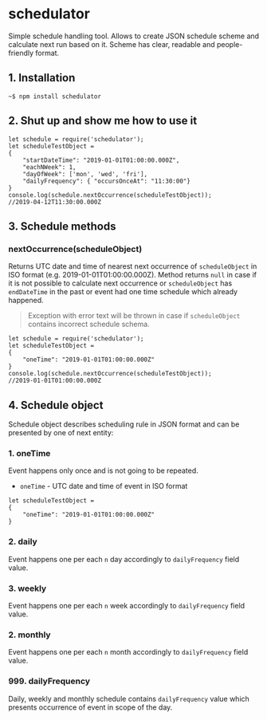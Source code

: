 # schedulator
Simple schedule handling tool. Allows to create JSON schedule scheme and calculate next run based on it. Scheme has clear, readable and people-friendly format.
## 1. Installation
`~$ npm install schedulator`
## 2. Shut up and show me how to use it
```
let schedule = require('schedulator');
let scheduleTestObject = 
{
    "startDateTime": "2019-01-01T01:00:00.000Z",
    "eachNWeek": 1,
    "dayOfWeek": ['mon', 'wed', 'fri'],
    "dailyFrequency": { "occursOnceAt": "11:30:00"}
}
console.log(schedule.nextOccurrence(scheduleTestObject));
//2019-04-12T11:30:00.000Z
```
## 3. Schedule methods
### nextOccurrence(scheduleObject)
Returns UTC date and time of nearest next occurrence of `scheduleObject` in ISO format (e.g. 2019-01-01T01:00:00.000Z). Method returns `null` in case if it is not possible to calculate next occurrence or `scheduleObject` has `endDateTime` in the past or event had one time schedule which already happened.
> Exception with error text will be thrown in case if `scheduleObject` contains incorrect schedule schema.
```
let schedule = require('schedulator');
let scheduleTestObject = 
{
    "oneTime": "2019-01-01T01:00:00.000Z"
}
console.log(schedule.nextOccurrence(scheduleTestObject));
//2019-01-01T01:00:00.000Z
```
## 4. Schedule object
Schedule object describes scheduling rule in JSON format and can be presented by one of next entity:
### 1. oneTime
Event happens only once and is not going to be repeated.

 - `oneTime` - UTC date and time of event in ISO format

```
let scheduleTestObject = 
{ 
    "oneTime": "2019-01-01T01:00:00.000Z"
}
```
### 2. daily
Event happens one per each `n` day accordingly to `dailyFrequency` field value.
### 3. weekly
Event happens one per each `n` week accordingly to `dailyFrequency` field value.
### 2. monthly
Event happens one per each `n` month accordingly to `dailyFrequency` field value.
### 999. dailyFrequency
Daily, weekly and monthly schedule contains `dailyFrequency` value which presents occurrence of event in scope of the day.